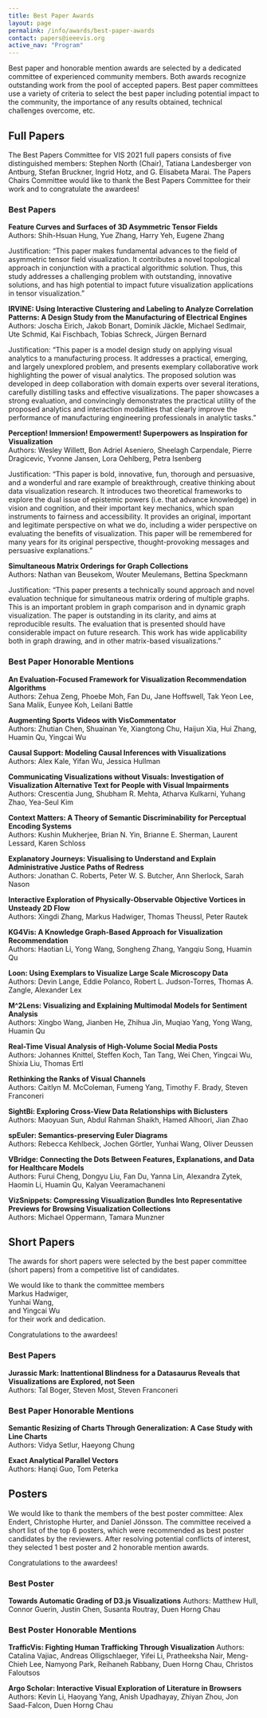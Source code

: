 ```yaml
---
title: Best Paper Awards
layout: page
permalink: /info/awards/best-paper-awards
contact: papers@ieeevis.org
active_nav: "Program"
---
```


Best paper and honorable mention awards are selected by a dedicated committee of experienced community members. Both awards recognize outstanding work from the pool of accepted papers. Best paper committees use a variety of criteria to select the best paper including potential impact to the community, the importance of any results obtained, technical challenges overcome, etc.

## Full Papers

The Best Papers Committee for VIS 2021 full papers consists of five distinguished members: Stephen North (Chair), Tatiana Landesberger von Antburg, Stefan Bruckner, Ingrid Hotz, and G. Elisabeta Marai. The Papers Chairs Committee would like to thank the Best Papers Committee for their work and to congratulate the awardees!

### Best Papers

**Feature Curves and Surfaces of 3D Asymmetric Tensor Fields**
<br/>
Authors: Shih-Hsuan Hung, Yue Zhang, Harry Yeh, Eugene Zhang 

Justification: “This paper makes fundamental advances to the field of asymmetric tensor field visualization. It contributes a novel topological approach in conjunction with a practical algorithmic solution. Thus, this study addresses a challenging problem with outstanding, innovative solutions, and has high potential to impact future visualization applications in tensor visualization.”

**IRVINE: Using Interactive Clustering and Labeling to Analyze Correlation Patterns: A Design Study from the Manufacturing of Electrical Engines**
<br/>
Authors: Joscha Eirich, Jakob Bonart, Dominik Jäckle, Michael Sedlmair, Ute Schmid, Kai Fischbach, Tobias Schreck, Jürgen Bernard

Justification: “This paper is a model design study on applying visual analytics to a manufacturing process. It addresses a practical, emerging, and largely unexplored problem, and presents exemplary collaborative work highlighting the power of visual analytics. The proposed solution was developed in deep collaboration with domain experts over several iterations, carefully distilling tasks and effective visualizations. The paper showcases a strong evaluation, and convincingly demonstrates the practical utility of the proposed analytics and interaction modalities that clearly improve the performance of manufacturing engineering professionals in analytic tasks.”

**Perception! Immersion! Empowerment! Superpowers as Inspiration for Visualization**
<br/>
Authors: Wesley Willett, Bon Adriel Aseniero, Sheelagh Carpendale, Pierre Dragicevic, Yvonne Jansen, Lora Oehlberg, Petra Isenberg

Justification: “This paper is bold, innovative, fun, thorough and persuasive, and a wonderful and rare example of breakthrough, creative thinking about data visualization research. It introduces two theoretical frameworks to explore the dual issue of epistemic powers (i.e. that advance knowledge) in vision and cognition, and their important key mechanics, which span instruments to fairness and accessibility. It provides an original, important and legitimate perspective on what we do, including a wider perspective on evaluating the benefits of visualization. This paper will be remembered for many years for its original perspective, thought-provoking messages and persuasive explanations.”

**Simultaneous Matrix Orderings for Graph Collections**
<br/>
Authors: Nathan van Beusekom, Wouter Meulemans, Bettina Speckmann

Justification: “This paper presents a technically sound approach and novel evaluation technique for simultaneous matrix ordering of multiple graphs. This is an important problem in graph comparison and in dynamic graph visualization. The paper is outstanding in its clarity, and aims at reproducible results. The evaluation that is presented should have considerable impact on future research. This work has wide applicability both in graph drawing, and in other matrix-based visualizations.”

### Best Paper Honorable Mentions

**An Evaluation-Focused Framework for Visualization Recommendation Algorithms**
<br/>
Authors: Zehua Zeng, Phoebe Moh, Fan Du, Jane Hoffswell, Tak Yeon Lee, Sana Malik, Eunyee Koh, Leilani Battle

**Augmenting Sports Videos with VisCommentator**
<br/>
Authors: Zhutian Chen, Shuainan Ye, Xiangtong Chu, Haijun Xia, Hui Zhang, Huamin Qu, Yingcai Wu

**Causal Support: Modeling Causal Inferences with Visualizations**
<br/>
Authors: Alex Kale, Yifan Wu, Jessica Hullman

**Communicating Visualizations without Visuals: Investigation of Visualization Alternative Text for People with Visual Impairments**
<br/>
Authors: Crescentia Jung, Shubham R. Mehta, Atharva Kulkarni, Yuhang Zhao, Yea-Seul Kim

**Context Matters: A Theory of Semantic Discriminability for Perceptual Encoding Systems**
<br/>
Authors: Kushin Mukherjee, Brian N. Yin, Brianne E. Sherman, Laurent Lessard, Karen Schloss

**Explanatory Journeys: Visualising to Understand and Explain Administrative Justice Paths of Redress**
<br/>
Authors: Jonathan C. Roberts, Peter W. S. Butcher, Ann Sherlock, Sarah Nason

**Interactive Exploration of Physically-Observable Objective Vortices in Unsteady 2D Flow**
<br/>
Authors: Xingdi Zhang, Markus Hadwiger, Thomas Theussl, Peter Rautek

**KG4Vis: A Knowledge Graph-Based Approach for Visualization Recommendation**
<br/>
Authors: Haotian Li, Yong Wang, Songheng Zhang, Yangqiu Song, Huamin Qu

**Loon: Using Exemplars to Visualize Large Scale Microscopy Data**
<br/>
Authors: Devin Lange, Eddie Polanco, Robert L. Judson-Torres, Thomas A. Zangle, Alexander Lex

**M^2Lens: Visualizing and Explaining Multimodal Models for Sentiment Analysis**
<br/>
Authors: Xingbo Wang, Jianben He, Zhihua Jin, Muqiao Yang, Yong Wang, Huamin Qu

**Real-Time Visual Analysis of High-Volume Social Media Posts**
<br/>
Authors: Johannes Knittel, Steffen Koch, Tan Tang, Wei Chen, Yingcai Wu, Shixia Liu, Thomas Ertl

**Rethinking the Ranks of Visual Channels**
<br/>
Authors: Caitlyn M. McColeman, Fumeng Yang, Timothy F. Brady, Steven Franconeri

**SightBi: Exploring Cross-View Data Relationships with Biclusters**
<br/>
Authors: Maoyuan Sun, Abdul Rahman Shaikh, Hamed Alhoori, Jian Zhao

**spEuler: Semantics-preserving Euler Diagrams**
<br/>
Authors: Rebecca Kehlbeck, Jochen Görtler, Yunhai Wang, Oliver Deussen

**VBridge: Connecting the Dots Between Features, Explanations, and Data for Healthcare Models**
<br/>
Authors: Furui Cheng, Dongyu Liu, Fan Du, Yanna Lin, Alexandra Zytek, Haomin Li, Huamin Qu, Kalyan Veeramachaneni

**VizSnippets: Compressing Visualization Bundles Into Representative Previews for Browsing Visualization Collections**
<br/>
Authors: Michael Oppermann, Tamara Munzner


## Short Papers

The awards for short papers were selected by the best paper committee (short papers) from a competitive list of candidates.

We would like to thank the committee members   
Markus Hadwiger,  
Yunhai Wang,  
and Yingcai Wu  
for their work and dedication.

Congratulations to the awardees!

### Best Papers

**Jurassic Mark: Inattentional Blindness for a Datasaurus Reveals that Visualizations are Explored, not Seen**  
Authors: Tal Boger, Steven Most, Steven Franconeri

### Best Paper Honorable Mentions

**Semantic Resizing of Charts Through Generalization: A Case Study with Line Charts**  
Authors: Vidya Setlur, Haeyong Chung

**Exact Analytical Parallel Vectors**  
Authors: Hanqi Guo, Tom Peterka


## Posters

We would like to thank the members of the best poster committee: Alex Endert, Christophe Hurter, and Daniel Jönsson. The committee received a short list of the top 6 posters, which were recommended as best poster candidates by the reviewers. After resolving potential conflicts of interest, they selected 1 best poster and 2 honorable mention awards.

Congratulations to the awardees!

### Best Poster

**Towards Automatic Grading of D3.js Visualizations**
Authors: Matthew Hull, Connor Guerin, Justin Chen, Susanta Routray, Duen Horng Chau

### Best Poster Honorable Mentions

**TrafficVis: Fighting Human Trafficking Through Visualization**
Authors: Catalina Vajiac, Andreas Olligschlaeger, Yifei Li, Pratheeksha Nair, Meng-Chieh Lee, Namyong Park, Reihaneh Rabbany, Duen Horng Chau, Christos Faloutsos

**Argo Scholar: Interactive Visual Exploration of Literature in Browsers**
Authors: Kevin Li, Haoyang Yang, Anish Upadhayay, Zhiyan Zhou, Jon Saad-Falcon, Duen Horng Chau
